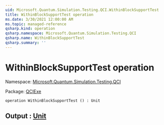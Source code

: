 ```yaml
---
uid: Microsoft.Quantum.Simulation.Testing.QCI.WithinBlockSupportTest
title: WithinBlockSupportTest operation
ms.date: 3/30/2021 12:00:00 AM
ms.topic: managed-reference
qsharp.kind: operation
qsharp.namespace: Microsoft.Quantum.Simulation.Testing.QCI
qsharp.name: WithinBlockSupportTest
qsharp.summary: ''
---
```


# WithinBlockSupportTest operation

Namespace: [Microsoft.Quantum.Simulation.Testing.QCI](xref:Microsoft.Quantum.Simulation.Testing.QCI)

Package: [QCIExe](https://nuget.org/packages/QCIExe)




```qsharp
operation WithinBlockSupportTest () : Unit
```


## Output : [Unit](xref:microsoft.quantum.lang-ref.unit)

